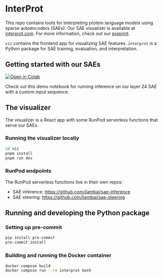 # InterProt

This repo contains tools for interpreting protein language models using sparse autoencoders (SAEs). Our SAE visualizer is available at [interprot.com](https://interprot.com). For more information, check out our [preprint](TODO).

`viz` contains the frontend app for visualizing SAE features. `interprot` is a Python package for SAE training, evaluation, and interpretation.

## Getting started with our SAEs

[![Open in Colab](https://colab.research.google.com/assets/colab-badge.svg)](https://colab.research.google.com/github/etowahadams/interprot/blob/main/notebooks/sae_inference.ipynb)

Check out this demo notebook for running inference on our layer 24 SAE with a custom input sequence.

## The visualizer

The visualizer is a React app with some RunPod serverless functions that serve our SAEs.

### Running the visualizer locally

```bash
cd viz
pnpm install
pnpm run dev
```

### RunPod endpoints

The RunPod serverless functions live in their own repos:

- SAE inference: https://github.com/liambai/sae-inference
- SAE steering: https://github.com/liambai/sae-steering

## Running and developing the Python package

### Setting up pre-commit

```bash
pip install pre-commit
pre-commit install
```

### Building and running the Docker container

```bash
docker compose build
docker compose run --rm interprot bash
```
